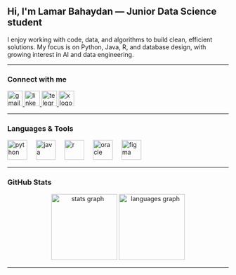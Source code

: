 <h2 align="left">Hi, I'm Lamar Bahaydan — Junior Data Science student</h2>

<p align="left">
I enjoy working with code, data, and algorithms to build clean, efficient solutions. My focus is on Python, Java, R, and database design, with growing interest in AI and data engineering.
</p>

---

### Connect with me
<p align="left">
  <a href="mailto:lamarbahaydan@gmail.com" target="_blank">
    <img src="https://img.shields.io/static/v1?message=Gmail&logo=gmail&label=&color=D14836&logoColor=white&labelColor=&style=for-the-badge" height="35" alt="gmail"/>
  </a>
  <a href="https://www.linkedin.com/in/lamar-bahaydan-6a366929b" target="_blank">
    <img src="https://img.shields.io/static/v1?message=LinkedIn&logo=linkedin&label=&color=0077B5&logoColor=white&labelColor=&style=for-the-badge" height="35" alt="linkedin"/>
  </a>
  <a href="https://t.me/l_bh7" target="_blank">
    <img src="https://img.shields.io/static/v1?message=Telegram&logo=telegram&label=&color=2CA5E0&logoColor=white&labelColor=&style=for-the-badge" height="35" alt="telegram"/>
  </a>
  <a href="https://x.com/R7ye1" target="_blank">
    <img src="https://img.shields.io/static/v1?message=Twitter%20%2F%20X&logo=x&label=&color=000000&logoColor=white&labelColor=&style=for-the-badge" height="35" alt="x logo"/>
  </a>
</p>

---

### Languages & Tools
<p align="left">
  <img src="https://cdn.jsdelivr.net/gh/devicons/devicon/icons/python/python-original.svg" height="45" alt="python"/>
  <img width="12"/>
  <img src="https://cdn.jsdelivr.net/gh/devicons/devicon/icons/java/java-original.svg" height="45" alt="java"/>
  <img width="12"/>
  <img src="https://cdn.jsdelivr.net/gh/devicons/devicon/icons/r/r-original.svg" height="45" alt="r"/>
  <img width="12"/>
  <img src="https://cdn.jsdelivr.net/gh/devicons/devicon/icons/oracle/oracle-original.svg" height="45" alt="oracle"/>
  <img width="12"/>
  <img src="https://cdn.jsdelivr.net/gh/devicons/devicon/icons/figma/figma-original.svg" height="45" alt="figma"/>
</p>

---

### GitHub Stats
<p align="center">
  <img src="https://github-readme-stats.vercel.app/api?username=lamarbahaydan&show_icons=true&include_all_commits=true&count_private=true&theme=dracula&hide_border=false" height="150" alt="stats graph"/>
  <img src="https://github-readme-stats.vercel.app/api/top-langs?username=lamarbahaydan&layout=compact&langs_count=6&theme=dracula&hide_border=false" height="150" alt="languages graph"/>
</p>

---

